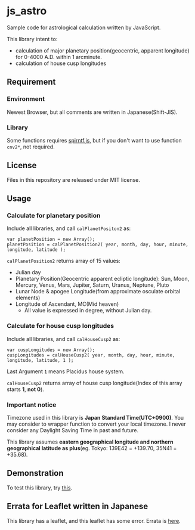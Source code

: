 # js_astro
Sample code for astrological calculation written by JavaScript.

This library intent to:

* calculation of major planetary position(geocentric, apparent longitude) for 0-4000 A.D. within 1 arcminute.
* calculation of house cusp longitudes

## Requirement
### Environment
Newest Browser, but all comments are written in Japanese(Shift-JIS).

### Library
Some functions requires [spirntf.js](https://github.com/alexei/sprintf.js), but if you don't want to use function `cnv2*`, not required.

## License
Files in this repository are released under MIT license.

## Usage
### Calculate for planetary position
Include all libraries, and call `calPlanetPositon2` as:

```
var planetPosition = new Array();
planetPosition = calPlanetPosition2( year, month, day, hour, minute, longitude, latitude );
```

`calPlanetPosition2` returns array of 15 values:

* Julian day
* Planetary Position(Geocentric apparent ecliptic longitude): Sun, Moon, Mercury, Venus, Mars, Jupiter, Saturn, Uranus, Neptune, Pluto
* Lunar Node & apogee Longitude(from approximate osculate orbital elements)
* Longitude of Ascendant, MC(Mid heaven)
	* All value is expressed in degree, without Julian day.

### Calculate for house cusp longitudes

Include all libraries, and call `calHouseCusp2` as:

```
var cuspLongitudes = new Array();
cuspLongitudes = calHouseCusp2( year, month, day, hour, minute, longitude, latitude, 1 );
```

Last Argument `1` means Placidus house system.

`calHouseCusp2` returns array of house cusp longitude(Index of this array starts **1**, **not 0**).

### Important notice
Timezone used in this library is **Japan Standard Time(UTC+0900)**. You may consider to wrapper function to convert your local timezone.
I never consider any Daylight Saving Time in past and future.

This library assumes **eastern geographical longitude and northern geographical latitude as plus**(eg. Tokyo: 139E42 = +139.70, 35N41 = +35.68).

## Demonstration
To test this library, try [this](http://astsakai.halfmoon.jp/fortune/platest_js.html).

## Errata for Leaflet written in Japanese
This library has a leaflet, and this leaflet has some error. Errata is [here](https://github.com/astsakai/js_astro/wiki/support).
